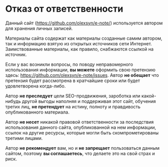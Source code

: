# Отказ от ответственности

Данный сайт (<https://github.com/olexsyn/e-note/>) используется автором для хранения личных записей.

Материалы сайта содержат как материалы созданные самим автором, так и информацию взятую из открытых источников сети Интернет. Заимствованные материалы, как правило, снабжаются ссылкой на источник.   

Если у вас возникли вопросы, по поводу неправомерного использования информации, **вы можете** оформить свою претензию здесь: https://github.com/olexsyn/e-note/issues. Автор **не обещает** что претензия будет рассмотрена в кратчайшие сроки или будет удовлетворена когда-либо.

Автор **не преследует** цели SEO-продвижения, зароботка или какой-нибудь другой выгоды наполняя и поддерживая этот сайт, обучения третих лиц, **не претендует** на истину, полноту и правдивость опубликованного материала.

Автор **не несет** никакой правовой ответственности за последствия использования данного сайта, опубликованной на нем информации, ссылок на другие ресурсы, которые могли быть скомпрометированы третими лицами.

Автор **не рекомендует** вам, но и **не запрещает** пользоваться данным сайтом, поэтому **вы соглашаетесь**, что делаете это на свой страх и риск.

